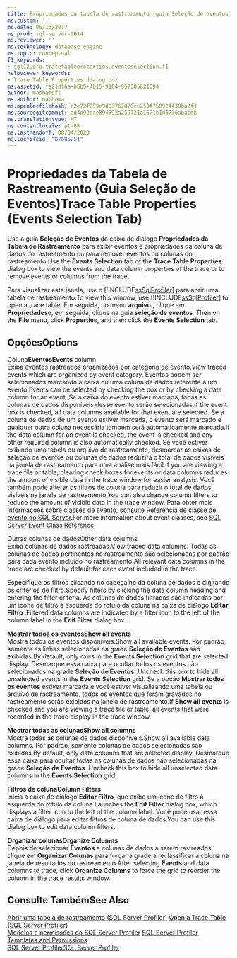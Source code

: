 ```yaml
---
title: Propriedades da tabela de rastreamento (guia Seleção de eventos) | Microsoft Docs
ms.custom: ''
ms.date: 06/13/2017
ms.prod: sql-server-2014
ms.reviewer: ''
ms.technology: database-engine
ms.topic: conceptual
f1_keywords:
- sql12.pro.tracetableproperties.eventsselection.f1
helpviewer_keywords:
- Trace Table Properties dialog box
ms.assetid: fa21df6a-b6b5-4b15-9104-957385821594
author: mashamsft
ms.author: mathoma
ms.openlocfilehash: a2e72f299c9d83762876ce250f750924430ba2f3
ms.sourcegitcommit: ad4d92dce894592a259721a1571b1d8736abacdb
ms.translationtype: MT
ms.contentlocale: pt-BR
ms.lasthandoff: 08/04/2020
ms.locfileid: "87685251"
---
```

# <a name="trace-table-properties-events-selection-tab"></a><span data-ttu-id="d0705-102">Propriedades da Tabela de Rastreamento (Guia Seleção de Eventos)</span><span class="sxs-lookup"><span data-stu-id="d0705-102">Trace Table Properties (Events Selection Tab)</span></span>
  <span data-ttu-id="d0705-103">Use a guia **Seleção de Eventos** da caixa de diálogo **Propriedades da Tabela de Rastreamento** para exibir eventos e propriedades da coluna de dados do rastreamento ou para remover eventos ou colunas do rastreamento.</span><span class="sxs-lookup"><span data-stu-id="d0705-103">Use the **Events Selection** tab of the **Trace Table Properties** dialog box to view the events and data column properties of the trace or to remove events or columns from the trace.</span></span>  
  
 <span data-ttu-id="d0705-104">Para visualizar esta janela, use o [!INCLUDE[ssSqlProfiler](../includes/sssqlprofiler-md.md)] para abrir uma tabela de rastreamento.</span><span class="sxs-lookup"><span data-stu-id="d0705-104">To view this window, use [!INCLUDE[ssSqlProfiler](../includes/sssqlprofiler-md.md)] to open a trace table.</span></span> <span data-ttu-id="d0705-105">Em seguida, no menu **arquivo** , clique em **Propriedades**e, em seguida, clique na guia **seleção de eventos** .</span><span class="sxs-lookup"><span data-stu-id="d0705-105">Then on the **File** menu, click **Properties**, and then click the **Events Selection** tab.</span></span>  
  
## <a name="options"></a><span data-ttu-id="d0705-106">Opções</span><span class="sxs-lookup"><span data-stu-id="d0705-106">Options</span></span>  
 <span data-ttu-id="d0705-107">Coluna**Eventos**</span><span class="sxs-lookup"><span data-stu-id="d0705-107">**Events** column</span></span>  
 <span data-ttu-id="d0705-108">Exiba eventos rastreados organizados por categoria de evento.</span><span class="sxs-lookup"><span data-stu-id="d0705-108">View traced events which are organized by event category.</span></span> <span data-ttu-id="d0705-109">Eventos podem ser selecionados marcando a caixa ou uma coluna de dados referente a um evento.</span><span class="sxs-lookup"><span data-stu-id="d0705-109">Events can be selected by checking the box or by checking a data column for an event.</span></span> <span data-ttu-id="d0705-110">Se a caixa do evento estiver marcada, todas as colunas de dados disponíveis desse evento serão selecionadas.</span><span class="sxs-lookup"><span data-stu-id="d0705-110">If the event box is checked, all data columns available for that event are selected.</span></span> <span data-ttu-id="d0705-111">Se a coluna de dados de um evento estiver marcada, o evento será marcado e qualquer outra coluna necessária também será automaticamente marcada.</span><span class="sxs-lookup"><span data-stu-id="d0705-111">If the data column for an event is checked, the event is checked and any other required column is also automatically checked.</span></span> <span data-ttu-id="d0705-112">Se você estiver exibindo uma tabela ou arquivo de rastreamento, desmarcar as caixas de seleção de eventos ou colunas de dados reduzirá o total de dados visíveis na janela de rastreamento para uma análise mais fácil.</span><span class="sxs-lookup"><span data-stu-id="d0705-112">If you are viewing a trace file or table, clearing check boxes for events or data columns reduces the amount of visible data in the trace window for easier analysis.</span></span> <span data-ttu-id="d0705-113">Você também pode alterar os filtros de coluna para reduzir o total de dados visíveis na janela de rastreamento.</span><span class="sxs-lookup"><span data-stu-id="d0705-113">You can also change column filters to reduce the amount of visible data in the trace window.</span></span> <span data-ttu-id="d0705-114">Para obter mais informações sobre classes de evento, consulte [Referência de classe de evento do SQL Server](../relational-databases/event-classes/sql-server-event-class-reference.md).</span><span class="sxs-lookup"><span data-stu-id="d0705-114">For more information about event classes, see [SQL Server Event Class Reference](../relational-databases/event-classes/sql-server-event-class-reference.md).</span></span>  
  
 <span data-ttu-id="d0705-115">Outras colunas de dados</span><span class="sxs-lookup"><span data-stu-id="d0705-115">Other data columns</span></span>  
 <span data-ttu-id="d0705-116">Exiba colunas de dados rastreadas.</span><span class="sxs-lookup"><span data-stu-id="d0705-116">View traced data columns.</span></span> <span data-ttu-id="d0705-117">Todas as colunas de dados pertinentes no rastreamento são selecionadas por padrão para cada evento incluído no rastreamento.</span><span class="sxs-lookup"><span data-stu-id="d0705-117">All relevant data columns in the trace are checked by default for each event included in the trace.</span></span>  
  
 <span data-ttu-id="d0705-118">Especifique os filtros clicando no cabeçalho da coluna de dados e digitando os critérios de filtro.</span><span class="sxs-lookup"><span data-stu-id="d0705-118">Specify filters by clicking the data column heading and entering the filter criteria.</span></span> <span data-ttu-id="d0705-119">As colunas de dados filtrados são indicadas por um ícone de filtro à esquerda do rótulo da coluna na caixa de diálogo **Editar Filtro** .</span><span class="sxs-lookup"><span data-stu-id="d0705-119">Filtered data columns are indicated by a filter icon to the left of the column label in the **Edit Filter** dialog box.</span></span>  
  
 <span data-ttu-id="d0705-120">**Mostrar todos os eventos**</span><span class="sxs-lookup"><span data-stu-id="d0705-120">**Show all events**</span></span>  
 <span data-ttu-id="d0705-121">Mostra todos os eventos disponíveis.</span><span class="sxs-lookup"><span data-stu-id="d0705-121">Show all available events.</span></span> <span data-ttu-id="d0705-122">Por padrão, somente as linhas selecionadas na grade **Seleção de Eventos** são exibidas.</span><span class="sxs-lookup"><span data-stu-id="d0705-122">By default, only rows in the **Events Selection** grid that are selected display.</span></span> <span data-ttu-id="d0705-123">Desmarque essa caixa para ocultar todos os eventos não selecionados na grade **Seleção de Eventos** .</span><span class="sxs-lookup"><span data-stu-id="d0705-123">Uncheck this box to hide all unselected events in the **Events Selection** grid.</span></span> <span data-ttu-id="d0705-124">Se a opção **Mostrar todos os eventos** estiver marcada e você estiver visualizando uma tabela ou arquivo de rastreamento, todos os eventos que foram gravados no rastreamento serão exibidos na janela de rastreamento.</span><span class="sxs-lookup"><span data-stu-id="d0705-124">If **Show all events** is checked and you are viewing a trace file or table, all events that were recorded in the trace display in the trace window.</span></span>  
  
 <span data-ttu-id="d0705-125">**Mostrar todas as colunas**</span><span class="sxs-lookup"><span data-stu-id="d0705-125">**Show all columns**</span></span>  
 <span data-ttu-id="d0705-126">Mostra todas as colunas de dados disponíveis.</span><span class="sxs-lookup"><span data-stu-id="d0705-126">Show all available data columns.</span></span> <span data-ttu-id="d0705-127">Por padrão, somente colunas de dados selecionadas são exibidas.</span><span class="sxs-lookup"><span data-stu-id="d0705-127">By default, only data columns that are selected display.</span></span> <span data-ttu-id="d0705-128">Desmarque essa caixa para ocultar todas as colunas de dados não selecionadas na grade **Seleção de Eventos** .</span><span class="sxs-lookup"><span data-stu-id="d0705-128">Uncheck this box to hide all unselected data columns in the **Events Selection** grid.</span></span>  
  
 <span data-ttu-id="d0705-129">**Filtros de coluna**</span><span class="sxs-lookup"><span data-stu-id="d0705-129">**Column Filters**</span></span>  
 <span data-ttu-id="d0705-130">Inicia a caixa de diálogo **Editar Filtro**, que exibe um ícone de filtro à esquerda do rótulo da coluna.</span><span class="sxs-lookup"><span data-stu-id="d0705-130">Launches the **Edit Filter** dialog box, which displays a filter icon to the left of the column label.</span></span> <span data-ttu-id="d0705-131">Você pode usar essa caixa de diálogo para editar filtros de coluna de dados.</span><span class="sxs-lookup"><span data-stu-id="d0705-131">You can use this dialog box to edit data column filters.</span></span>  
  
 <span data-ttu-id="d0705-132">**Organizar colunas**</span><span class="sxs-lookup"><span data-stu-id="d0705-132">**Organize Columns**</span></span>  
 <span data-ttu-id="d0705-133">Depois de selecionar **Eventos** e colunas de dados a serem rastreados, clique em **Organizar Colunas** para forçar a grade a reclassificar a coluna na janela de resultados do rastreamento.</span><span class="sxs-lookup"><span data-stu-id="d0705-133">After selecting **Events** and data columns to trace, click **Organize Columns** to force the grid to reorder the column in the trace results window.</span></span>  
  
## <a name="see-also"></a><span data-ttu-id="d0705-134">Consulte Também</span><span class="sxs-lookup"><span data-stu-id="d0705-134">See Also</span></span>  
 <span data-ttu-id="d0705-135">[Abrir uma tabela de rastreamento &#40;SQL Server Profiler&#41;](../tools/sql-server-profiler/open-a-trace-table-sql-server-profiler.md) </span><span class="sxs-lookup"><span data-stu-id="d0705-135">[Open a Trace Table &#40;SQL Server Profiler&#41;](../tools/sql-server-profiler/open-a-trace-table-sql-server-profiler.md) </span></span>  
 <span data-ttu-id="d0705-136">[Modelos e permissões do SQL Server Profiler](../tools/sql-server-profiler/sql-server-profiler-templates-and-permissions.md) </span><span class="sxs-lookup"><span data-stu-id="d0705-136">[SQL Server Profiler Templates and Permissions](../tools/sql-server-profiler/sql-server-profiler-templates-and-permissions.md) </span></span>  
 [<span data-ttu-id="d0705-137">SQL Server Profiler</span><span class="sxs-lookup"><span data-stu-id="d0705-137">SQL Server Profiler</span></span>](../tools/sql-server-profiler/sql-server-profiler.md)  
  
  
